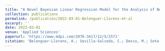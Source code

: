 ```yaml
---
title: "A Novel Bayesian Linear Regression Model for the Analysis of Neuroimaging Data"
collection: publications
permalink: /publication/2022-03-01-Belenguer-Llorens-et-al
excerpt: ''
date: 2022-03-01
venue: 'Applied Sciences'
paperurl: 'https://www.mdpi.com/2076-3417/12/5/2571'
citation: 'Belenguer-Llorens, A.; Sevilla-Salcedo, C.; Desco, M.; Soto-Montenegro, M.L.; Gómez-Verdejo, V. A Novel Bayesian Linear Regression Model for the Analysis of Neuroimaging Data. Appl. Sci. 2022, 12, 2571. https://doi.org/10.3390/app12052571.'
---
```

